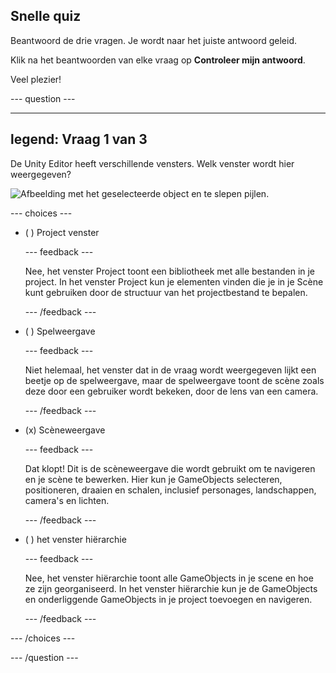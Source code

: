 ## Snelle quiz

Beantwoord de drie vragen. Je wordt naar het juiste antwoord geleid.

Klik na het beantwoorden van elke vraag op **Controleer mijn antwoord**.

Veel plezier!

--- question ---

---
legend: Vraag 1 van 3
---

De Unity Editor heeft verschillende vensters. Welk venster wordt hier weergegeven?

![Afbeelding met het geselecteerde object en te slepen pijlen.](images/object-move-view.png)


--- choices ---

- ( ) Project venster

  --- feedback ---

  Nee, het venster Project toont een bibliotheek met alle bestanden in je project. In het venster Project kun je elementen vinden die je in je Scène kunt gebruiken door de structuur van het projectbestand te bepalen.

  --- /feedback ---

- ( ) Spelweergave

  --- feedback ---

  Niet helemaal, het venster dat in de vraag wordt weergegeven lijkt een beetje op de spelweergave, maar de spelweergave toont de scène zoals deze door een gebruiker wordt bekeken, door de lens van een camera.

  --- /feedback ---

- (x) Scèneweergave

  --- feedback ---

  Dat klopt! Dit is de scèneweergave die wordt gebruikt om te navigeren en je scène te bewerken. Hier kun je GameObjects selecteren, positioneren, draaien en schalen, inclusief personages, landschappen, camera's en lichten.

  --- /feedback ---

- ( ) het venster hiërarchie

  --- feedback ---

  Nee, het venster hiërarchie toont alle GameObjects in je scene en hoe ze zijn georganiseerd. In het venster hiërarchie kun je de GameObjects en onderliggende GameObjects in je project toevoegen en navigeren.

  --- /feedback ---

--- /choices ---

--- /question ---
